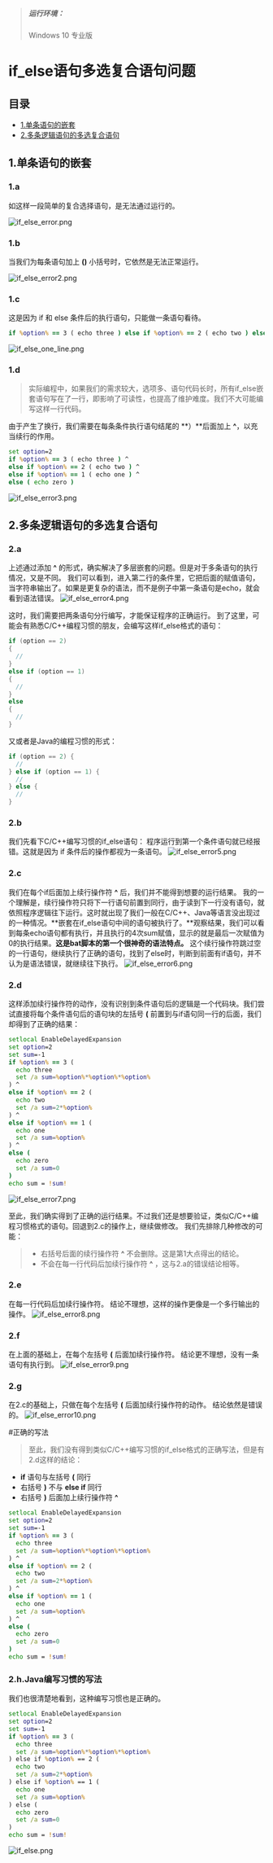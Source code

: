 > ##### 运行环境：
> Windows 10 专业版


# if_else语句多选复合语句问题

## 目录
- [1.单条语句的嵌套](#1.单条语句的嵌套)  
- [2.多条逻辑语句的多选复合语句](#2.多条逻辑语句的多选复合语句)  

## 1.单条语句的嵌套
### 1.a

如这样一段简单的复合选择语句，是无法通过运行的。

![if_else_error.png](./pic/if_else/if_else_error.png)

### 1.b
当我们为每条语句加上 **()** 小括号时，它依然是无法正常运行。

![if_else_error2.png](./pic/if_else/if_else_error2.png)

### 1.c
这是因为 if 和 else 条件后的执行语句，只能做一条语句看待。
```bat
if %option% == 3 ( echo three ) else if %option% == 2 ( echo two ) else if %option% == 1 ( echo one ) else ( echo zero )
```

![if_else_one_line.png](./pic/if_else/if_else_one_line.png)

### 1.d
> 实际编程中，如果我们的需求较大，选项多、语句代码长时，所有if_else嵌套语句写在了一行，即影响了可读性，也提高了维护难度。我们不大可能编写这样一行代码。

由于产生了换行，我们需要在每条条件执行语句结尾的 **）**后面加上 **^**，以充当续行的作用。
```bat
set option=2
if %option% == 3 ( echo three ) ^
else if %option% == 2 ( echo two ) ^
else if %option% == 1 ( echo one ) ^
else ( echo zero )
```
![if_else_error3.png](./pic/if_else/if_else_error3.png)

## 2.多条逻辑语句的多选复合语句
### 2.a
上述通过添加 **^** 的形式，确实解决了多层嵌套的问题。但是对于多条语句的执行情况，又是不同。
我们可以看到，进入第二行的条件里，它把后面的赋值语句，当字符串输出了。如果是更复杂的语法，而不是例子中第一条语句是echo，就会看到语法错误。
![if_else_error4.png](./pic/if_else/if_else_error4.png)

这时，我们需要把两条语句分行编写，才能保证程序的正确运行。
到了这里，可能会有熟悉C/C++编程习惯的朋友，会编写这样if_else格式的语句：
```C
if (option == 2) 
{
  //
}
else if (option == 1)
{
  //
}
else 
{
  //
}
```
又或者是Java的编程习惯的形式：
```Java
if (option == 2) {
  //
} else if (option == 1) {
  //
} else {
  //
}
```
### 2.b
我们先看下C/C++编写习惯的if_else语句：
程序运行到第一个条件语句就已经报错。这就是因为 if 条件后的操作都视为一条语句。
![if_else_error5.png](./pic/if_else/if_else_error5.png)
### 2.c
我们在每个if后面加上续行操作符 **^** 后，我们并不能得到想要的运行结果。
我的一个理解是，续行操作符只将下一行语句前置到同行，由于读到下一行没有语句，就依照程序逻辑往下运行。这时就出现了我们一般在C/C++、Java等语言没出现过的一种情况。**嵌套在if_else语句中间的语句被执行了。**观察结果，我们可以看到每条echo语句都有执行，并且执行的4次sum赋值，显示的就是最后一次赋值为0的执行结果。**这是bat脚本的第一个很神奇的语法特点。**
这个续行操作符跳过空的一行语句，继续执行了正确的语句，找到了else时，判断到前面有if语句，并不认为是语法错误，就继续往下执行。
![if_else_error6.png](./pic/if_else/if_else_error6.png)
### 2.d
这样添加续行操作符的动作，没有识别到条件语句后的逻辑是一个代码块。我们尝试直接将每个条件语句后的语句块的左括号 **(** 前置到与if语句同一行的后面，我们却得到了正确的结果：
```bat
setlocal EnableDelayedExpansion
set option=2
set sum=-1
if %option% == 3 ( 
  echo three 
  set /a sum=%option%*%option%*%option%
) ^
else if %option% == 2 ( 
  echo two 
  set /a sum=2*%option%
) ^
else if %option% == 1 ( 
  echo one 
  set /a sum=%option% 
) ^
else ( 
  echo zero 
  set /a sum=0 
)
echo sum = !sum!
```
![if_else_error7.png](./pic/if_else/if_else_error7.png)

至此，我们确实得到了正确的运行结果。不过我们还是想要验证，类似C/C++编程习惯格式的语句。回退到2.c的操作上，继续做修改。
我们先排除几种修改的可能：
> * 右括号后面的续行操作符 **^** 不会删除。这是第1大点得出的结论。
> * 不会在每一行代码后加续行操作符 **^** ，这与2.a的错误结论相等。

### 2.e
在每一行代码后加续行操作符。
结论不理想，这样的操作更像是一个多行输出的操作。
![if_else_error8.png](./pic/if_else/if_else_error8.png)

### 2.f
在上面的基础上，在每个左括号 **(** 后面加续行操作符。
结论更不理想，没有一条语句有执行到。
![if_else_error9.png](./pic/if_else/if_else_error9.png)

### 2.g
在2.c的基础上，只做在每个左括号 **(** 后面加续行操作符的动作。
结论依然是错误的。
![if_else_error10.png](./pic/if_else/if_else_error10.png)

#正确的写法

> 至此，我们没有得到类似C/C++编写习惯的if_else格式的正确写法，但是有2.d这样的结论：
- **if** 语句与左括号 **(** 同行
- 右括号 **)**  不与 **else if** 同行
- 右括号 **)** 后面加上续行操作符 **^**
```bat
setlocal EnableDelayedExpansion
set option=2
set sum=-1
if %option% == 3 ( 
  echo three 
  set /a sum=%option%*%option%*%option%
) ^
else if %option% == 2 ( 
  echo two 
  set /a sum=2*%option%
) ^
else if %option% == 1 ( 
  echo one 
  set /a sum=%option% 
) ^
else ( 
  echo zero 
  set /a sum=0 
)
echo sum = !sum!
```
### 2.h.Java编写习惯的写法
我们也很清楚地看到，这种编写习惯也是正确的。
```bat
setlocal EnableDelayedExpansion
set option=2
set sum=-1
if %option% == 3 ( 
  echo three 
  set /a sum=%option%*%option%*%option% 
) else if %option% == 2 ( 
  echo two 
  set /a sum=2*%option% 
) else if %option% == 1 ( 
  echo one 
  set /a sum=%option% 
) else ( 
  echo zero 
  set /a sum=0 
)
echo sum = !sum!
```
![if_else.png](./pic/if_else/if_else.png)